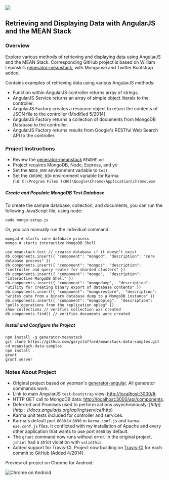 <a href='https://travis-ci.org/garystafford/meanstack-data-samples'><img src='https://travis-ci.org/garystafford/meanstack-data-samples.svg?branch=master'></a>

## Retrieving and Displaying Data with AngularJS and the MEAN Stack
### Overview

Explore various methods of retrieving and displaying data using AngularJS and the MEAN Stack. Corresponding GitHub project is based on William Lepinski’s [generator-meanstack](https://github.com/wlepinski/generator-meanstack), with Mongoose and Twitter Bootstrap added.


Contains examples of retrieving data using various AngularJS methods:
* Function within AngularJS controller returns array of strings.
* AngularJS Service returns an array of simple object literals to the controller.
* AngularJS Factory creates a resource object to return the contents of JSON file to the controller (Modified 5/2014).
* AngularJS Factory returns a collection of documents from MongoDB Database to the controller.
* AngularJS Factory returns results from Google's RESTful Web Search API to the controller.

### Project Instructions
* Review the [generator-meanstack](https://github.com/wlepinski/generator-meanstack) `README.md`
* Project requires MongoDB, Node, Express, and yo
* Set the `NODE_ENV` environment variable to `test`
* Set the `CHROME_BIN` environment variable for Karma  
(i.e. `C:\Program Files (x86)\Google\Chrome\Application\chrome.exe`

##### Create and Populate MongoDB Test Database
To create the sample database, collection, and documents, you can run the following
JavaScript file, using node:

```
node mongo-setup.js
```
Or, you can manually run the individual command:
```
mongod # starts core database process
mongo # starts interactive MongoDB Shell

use meanstack-test // creates database if it doesn't exist
db.components.insert({ "component": "mongod", "description": "core database process" })
db.components.insert({ "component": "mongos", "description": "controller and query router for sharded clusters" })
db.components.insert({ "component": "mongo",  "description": "interactive MongoDB Shell" })
db.components.insert({ "component": "mongodump",  "description": "utility for creating binary export of database contents" })
db.components.insert({ "component": "mongorestore",  "description": "writes data from a binary database dump to a MongoDB instance" })
db.components.insert({ "component": "mongooplog",  "description": "polls operations from the replication oplog" })
show collections // verifies collection was created
db.components.find() // verifies documents were created
```

##### Install and Configure the Project

```
npm install -g generator-meanstack
git clone https://github.com/garystafford/meanstack-data-samples.git
cd meanstack-data-samples
npm install
grunt
grunt server
```

### Notes About Project
* Original project based on yeoman's [generator-angular](http://yeoman.io/). All generator commands work.
* Link to main AngularJS `test-bootstrap` view: [http://localhost:3000/#](http://localhost:3000/#).
* HTTP GET call to MongoDB data: [http://localhost:3000/api/components](http://localhost:3000/api/components).
* Deferred and Promises used to perform actions asynchronously: [$http](http://docs.angularjs.org/api/ng/service/$http)
* Karma unit tests included for controller and services.
* Karma's default port `8080` to `8090` in `karma.conf.js` and `karma-e2e.conf.js` files. It conflicted with my installation of Apache and every other application that wants to use port `8080` by default.
* The `grunt` command now runs without error. In the original project, `jshint` had a strict violation with `validthis`.
* Added support for Travis-CI. Project now building on [Travis-CI](https://travis-ci.org/garystafford/meanstack-data-samples) for each commit to GitHub (Added 4/2014).

Preview of project on Chrome for Android:

![Chrome on Android ](https://github.com/garystafford/meanstack-data-samples/blob/master/public/images/AndroidMobileView.png?raw=true)
